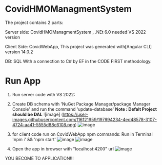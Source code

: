 # CovidHMOManagmentSystem

The project contains 2 parts:

Server side: CovidHMOManagmentSystem , .NEt 6.0 needed VS 2022 version

Client Side: CovidWebApp, This project was generated with[Angular CLI] version 14.0.2

DB: SQL With a connection to C# by EF in the CODE FIRST methodology.

# Run App
1. Run server code with VS 2022:
2. Create DB schema with 'NuGet Package Manager/package Manager Console' and run the command 'update-database' **Note : Defalt Project should be DAL**
  ![image]      (https://user-images.githubusercontent.com/116121959/197694234-4ed48578-3107-4724-aa41-5555d88c6108.png)
  ![image](https://user-images.githubusercontent.com/116121959/197694305-28df96da-7681-4241-9c22-fb01e4a48962.png)

3. for client code run on CovidWebApp npm commands: Run in Terminal 'npm i' && 'npm start'
  ![image](https://user-images.githubusercontent.com/116121959/197694535-0b2e5859-4268-40bb-85f5-3ff8c703e678.png)
  ![image](https://user-images.githubusercontent.com/116121959/197694733-267434e8-3b33-448a-be3f-e866b49eed86.png)

4. Open the app in browser with "localhost:4200"  url
  ![image](https://user-images.githubusercontent.com/116121959/197694955-ebfd1678-301d-4932-bc20-dfc5d90cd26d.png)
  
  YOU BECOME TO APPLICATION!!!
  
